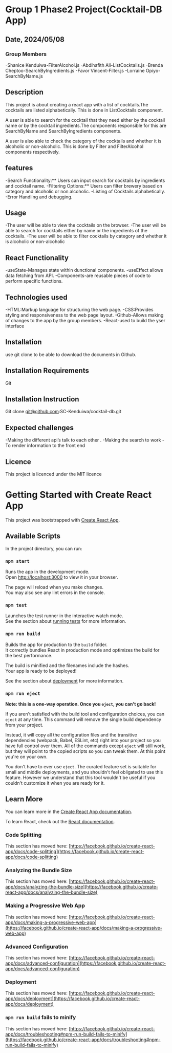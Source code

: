 # Group 1 Phase2 Project(Cocktail-DB App)

## Date, 2024/05/08

### Group Members
-Shanice Kenduiwa-FilterAlcohol.js
-Abdihafith Ali-ListCocktails.js
-Brenda Cheptoo-SearchByIngredients.js
-Favor Vincent-Filter.js
-Lorraine Opiyo-SearchByName.js

## Description
This project is about creating a react app with a list of cocktails.The cocktails are listed alphabetically. This is done in ListCocktails component.

A user is able to search for the cocktail that they need either by the cocktail name or by the cocktail ingredients.The components responsible for this are SearchByName and SearchByIngredients components.

A user is also able to check the category of the cocktails and whether it is alcoholic or non-alcoholic. This is done by Filter and FilterAlcohol components respectively. 


## features
-Search Functionality:** Users can input search for cocktails by ingredients and cocktail name.
-Filtering Options:** Users can filter brewery based on category and alcoholic or non alcoholic.
-Listing of Cocktails alphabetically.
-Error Handling and debugging.

## Usage

-The user will be able to view the cocktails on the browser.
-The user will be able to search for cocktails either by name or the ingredients of the cocktails. 
-The user will be able to filter cocktails by category and whether it is alcoholic or non-alcoholic

## React Functionality

-useState-Manages state within dunctional components.
-useEffect allows data fetching from API.
-Components-are reusable pieces of code to perform specific functions.

## Technologies used

-HTML:Markup language for structuring the web page.
-CSS:Provides styling and responsiveness to the web page layout.
-Github-Allows making of changes to the app by the group members.
-React-used to build the yser interface

## Installation

use git clone to be able to download the documents in Github.

## Installation Requirements

Git

## Installation Instruction

Git clone git@github.com:SC-Kenduiwa/cocktail-db.git

## Expected challenges

-Making the different api’s  talk to each other .
-Making the search to work 
-To render information to the front end 

## Licence

This project is licenced under the MIT licence

# Getting Started with Create React App

This project was bootstrapped with [Create React App](https://github.com/facebook/create-react-app).

## Available Scripts

In the project directory, you can run:

### `npm start`

Runs the app in the development mode.\
Open [http://localhost:3000](http://localhost:3000) to view it in your browser.

The page will reload when you make changes.\
You may also see any lint errors in the console.

### `npm test`

Launches the test runner in the interactive watch mode.\
See the section about [running tests](https://facebook.github.io/create-react-app/docs/running-tests) for more information.

### `npm run build`

Builds the app for production to the `build` folder.\
It correctly bundles React in production mode and optimizes the build for the best performance.

The build is minified and the filenames include the hashes.\
Your app is ready to be deployed!

See the section about [deployment](https://facebook.github.io/create-react-app/docs/deployment) for more information.

### `npm run eject`

**Note: this is a one-way operation. Once you `eject`, you can't go back!**

If you aren't satisfied with the build tool and configuration choices, you can `eject` at any time. This command will remove the single build dependency from your project.

Instead, it will copy all the configuration files and the transitive dependencies (webpack, Babel, ESLint, etc) right into your project so you have full control over them. All of the commands except `eject` will still work, but they will point to the copied scripts so you can tweak them. At this point you're on your own.

You don't have to ever use `eject`. The curated feature set is suitable for small and middle deployments, and you shouldn't feel obligated to use this feature. However we understand that this tool wouldn't be useful if you couldn't customize it when you are ready for it.

## Learn More

You can learn more in the [Create React App documentation](https://facebook.github.io/create-react-app/docs/getting-started).

To learn React, check out the [React documentation](https://reactjs.org/).

### Code Splitting

This section has moved here: [https://facebook.github.io/create-react-app/docs/code-splitting](https://facebook.github.io/create-react-app/docs/code-splitting)

### Analyzing the Bundle Size

This section has moved here: [https://facebook.github.io/create-react-app/docs/analyzing-the-bundle-size](https://facebook.github.io/create-react-app/docs/analyzing-the-bundle-size)

### Making a Progressive Web App

This section has moved here: [https://facebook.github.io/create-react-app/docs/making-a-progressive-web-app](https://facebook.github.io/create-react-app/docs/making-a-progressive-web-app)

### Advanced Configuration

This section has moved here: [https://facebook.github.io/create-react-app/docs/advanced-configuration](https://facebook.github.io/create-react-app/docs/advanced-configuration)

### Deployment

This section has moved here: [https://facebook.github.io/create-react-app/docs/deployment](https://facebook.github.io/create-react-app/docs/deployment)

### `npm run build` fails to minify

This section has moved here: [https://facebook.github.io/create-react-app/docs/troubleshooting#npm-run-build-fails-to-minify](https://facebook.github.io/create-react-app/docs/troubleshooting#npm-run-build-fails-to-minify)
